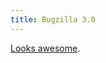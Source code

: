 ```yaml
---
title: Bugzilla 3.0
---
```


[Looks awesome](https://bugzilla.mozilla.org/page.cgi?id=upgrade-2006-12-26.html).
